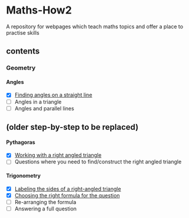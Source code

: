 # Maths-How2
A repository for webpages which teach maths topics and offer a place to practise skills

## contents
### Geometry
#### Angles
- [x] [Finding angles on a straight line](https://samir70.github.io/Maths-How2/Geometry/Angles/anglesOnAStr8Line.html)
- [ ] Angles in a triangle
- [ ] Angles and parallel lines
 
## (older step-by-step to be replaced)
#### Pythagoras
- [x] [Working with a right angled triangle](https://samir70.github.io/Maths-How2/Geometry/Pythagoras/PythagorasBasic.html)
- [ ] Questions where you need to find/construct the right angled triangle

#### Trigonometry
- [x] [Labeling the sides of a right-angled triangle](https://samir70.github.io/Maths-How2/Geometry/Trigonometry/LableSides.html)
- [x] [Choosing the right formula for the question](https://samir70.github.io/Maths-How2/Geometry/Trigonometry/SelectFunction.html)
- [ ] Re-arranging the formula
- [ ] Answering a full question
